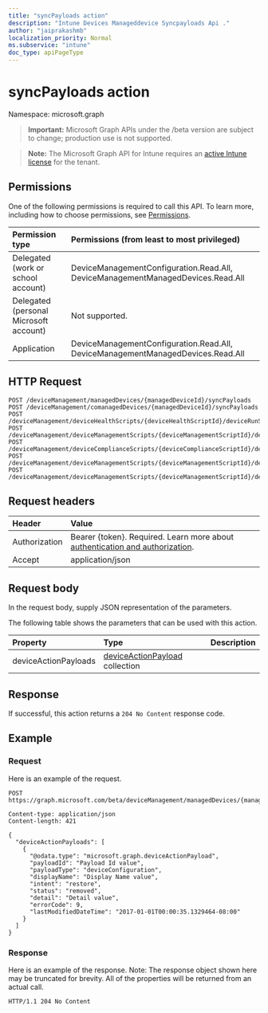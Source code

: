 ```yaml
---
title: "syncPayloads action"
description: "Intune Devices Manageddevice Syncpayloads Api ."
author: "jaiprakashmb"
localization_priority: Normal
ms.subservice: "intune"
doc_type: apiPageType
---
```


# syncPayloads action

Namespace: microsoft.graph

> **Important:** Microsoft Graph APIs under the /beta version are subject to change; production use is not supported.

> **Note:** The Microsoft Graph API for Intune requires an [active Intune license](https://go.microsoft.com/fwlink/?linkid=839381) for the tenant.



## Permissions
One of the following permissions is required to call this API. To learn more, including how to choose permissions, see [Permissions](/graph/permissions-reference).

|Permission type|Permissions (from least to most privileged)|
|:---|:---|
|Delegated (work or school account)|DeviceManagementConfiguration.Read.All, DeviceManagementManagedDevices.Read.All|
|Delegated (personal Microsoft account)|Not supported.|
|Application|DeviceManagementConfiguration.Read.All, DeviceManagementManagedDevices.Read.All|

## HTTP Request
<!-- {
  "blockType": "ignored"
}
-->
``` http
POST /deviceManagement/managedDevices/{managedDeviceId}/syncPayloads
POST /deviceManagement/comanagedDevices/{managedDeviceId}/syncPayloads
POST /deviceManagement/deviceHealthScripts/{deviceHealthScriptId}/deviceRunStates/{deviceHealthScriptDeviceStateId}/managedDevice/syncPayloads
POST /deviceManagement/deviceManagementScripts/{deviceManagementScriptId}/deviceRunStates/{deviceManagementScriptDeviceStateId}/managedDevice/syncPayloads
POST /deviceManagement/deviceComplianceScripts/{deviceComplianceScriptId}/deviceRunStates/{deviceComplianceScriptDeviceStateId}/managedDevice/syncPayloads
POST /deviceManagement/deviceManagementScripts/{deviceManagementScriptId}/deviceRunStates/{deviceManagementScriptDeviceStateId}/managedDevice/users/{userId}/managedDevices/{managedDeviceId}/syncPayloads
POST /deviceManagement/deviceManagementScripts/{deviceManagementScriptId}/deviceRunStates/{deviceManagementScriptDeviceStateId}/managedDevice/detectedApps/{detectedAppId}/managedDevices/{managedDeviceId}/syncPayloads
```

## Request headers
|Header|Value|
|:---|:---|
|Authorization|Bearer {token}. Required. Learn more about [authentication and authorization](/graph/auth/auth-concepts).|
|Accept|application/json|

## Request body
In the request body, supply JSON representation of the parameters.

The following table shows the parameters that can be used with this action.

|Property|Type|Description|
|:---|:---|:---|
|deviceActionPayloads|[deviceActionPayload](../resources/intune-devices-deviceactionpayload.md) collection||



## Response
If successful, this action returns a `204 No Content` response code.

## Example

### Request
Here is an example of the request.
``` http
POST https://graph.microsoft.com/beta/deviceManagement/managedDevices/{managedDeviceId}/syncPayloads

Content-type: application/json
Content-length: 421

{
  "deviceActionPayloads": [
    {
      "@odata.type": "microsoft.graph.deviceActionPayload",
      "payloadId": "Payload Id value",
      "payloadType": "deviceConfiguration",
      "displayName": "Display Name value",
      "intent": "restore",
      "status": "removed",
      "detail": "Detail value",
      "errorCode": 9,
      "lastModifiedDateTime": "2017-01-01T00:00:35.1329464-08:00"
    }
  ]
}
```

### Response
Here is an example of the response. Note: The response object shown here may be truncated for brevity. All of the properties will be returned from an actual call.
``` http
HTTP/1.1 204 No Content
```
